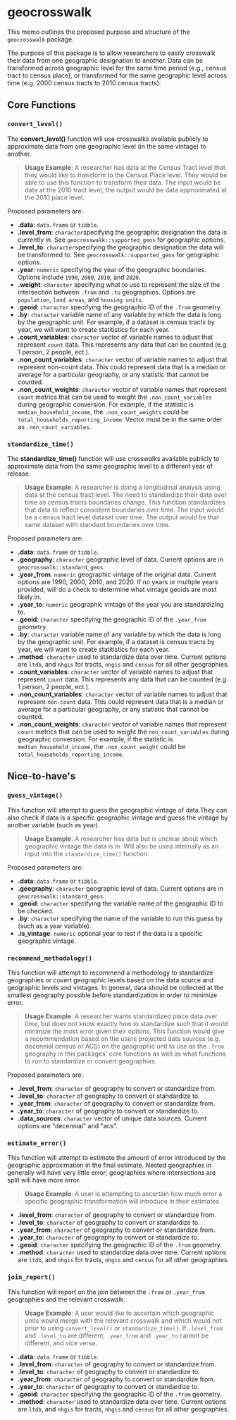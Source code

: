 # geocrosswalk

This memo outlines the proposed purpose and structure of the `geocrosswalk` package.

The purpose of this package is to allow researchers to easily crosswalk their data from one geographic designation to another. Data can be transformed across geographic level for the same time period (e.g., census tract to census place), or transformed for the same geographic level across time (e.g. 2000 census tracts to 2010 census tracts).

## Core Functions

### `convert_level()`

The **convert_level()** function will use crosswalks available publicly to approximate data from one geographic level (in the same vintage) to another. 
	
> **Usage Example**: A researcher has data at the Census Tract level that they would like to transform to the Census Place level. They would be able to use this function to transform their data. The input would be data at the 2010 tract level; the output would be data approximated at the 2010 place level.


Proposed parameters are:

  - **.data**: `data.frame` or `tibble`. 
  - **.level_from**: `character`specifying the geographic designation the data is currently in. See `geocrosswalk::supported_geos` for geographic options.
  - **.level_to**: `character`specifying the geographic designation the data will be transformed to. See `geocrosswalk::supported_geos`  for geographic options.
  - **.year**: `numeric` specifying the year of the geographic boundaries. Options include `1990`, `2000`, `2010`, and `2020`. 
  - **.weight**: `character` specifying what to use to represent the size of the intersection between `.from` and `.to` geographies. Options are `population`, `land areas`, and `housing units`. 
  - **.geoid**: `character` specifying the geographic ID of the `.from` geometry.
  - **.by**: `character` variable name of any variable by which the data is long by the geographic unit. For example, if a dataset is census tracts by year, we will want to create statitistics for each year. 
  - **.count_variables**: `character` vector of variable names to adjust that represent `count` data. This represents any data that can be counted (e.g. 1 person, 2 people, ect.).
  - **.non_count_variables**: `character` vector of variable names to adjust that represent non-count data. This could represent data that is a median or average for a particular geography, or any statistic that cannot be counted. 
  - **.non_count_weights**: `character` vector of variable names that represent `count` metrics that can be used to weight the `.non_count_variables` during geographic conversion. For example, if the statistic is `median_household_income`, the `.non_count_weights` could be `total_households_reporting_income`. Vector must be in the same order as `.non_count_variables`.


### `standardize_time()`

The **standardize_time()** function will use crosswalks available publicly to approximate data from the same geographic level to a different year of release. 

> **Usage Example**: A researcher is doing a longitudinal analysis using data at the census tract level. The need to standardize their data over time as census tracts boundaries change. This function standardizes that data to reflect consistent boundaries over time. The input would be a census tract level dataset over time. The output would be that same dataset with standard boundaries over time.

Proposed parameters are:

- **.data**: `data.frame` or `tibble`.  
- **.geography**: `character` geographic level of data. Current options are in `geocrosswalk::standard_geos`.
- **.year_from**: `numeric` geographic vintage of the original data. Current options are 1990, 2000, 2010, and 2020. If no years or multiple years provided, will do a check to determine what vintage geoids are most likely in.
- **.year_to**: `numeric` geographic vintage of the year you are standardizing to. 
- **.geoid**: `character` specifying the geographic ID of the `.year_from` geometry.
- **.by**: `character` variable name of any variable by which the data is long by the geographic unit. For example, if a dataset is census tracts by year, we will want to create statitistics for each year. 
- **.method**: `character` used to standardize data over time. Current options are `ltdb`, and `nhgis` for tracts, `nhgis` and `census` for all other geographies.
- **.count_variables**: `character` vector of variable names to adjust that represent `count` data. This represents any data that can be counted (e.g. 1 person, 2 people, ect.).
- **.non_count_variables**: `character` vector of variable names to adjust that represent `non-count` data. This could represent data that is a median or average for a particular geography, or any statistic that cannot be counted. 
 - **.non_count_weights**: `character` vector of variable names that represent `count` metrics that can be used to weight the `non_count_variables` during geographic conversion. For example, if the statistic is `median_household_income`, the `.non_count_weight` could be `total_households_reporting_income`.

## Nice-to-have's

### `guess_vintage()`

This function will attempt to guess the geographic vintage of data.They can also check if data is a specific geographic vintage and guess the vintage by another variable (such as year).

> **Usage Example**: A researcher has data but is unclear about which geographic vintage the data is in. Will also be used internally as an input into the `standardize_time()` function.

Proposed parameters are:

- **.data**: `data.frame` or `tibble`.  
- **.geography**: `character` geographic level of data. Current options are in `geocrosswalk::standard_geos`.
- **.geoid**: `character` specifying the variable name of the geographic ID to be checked.  
- **.by**: `character` specifying the name of the variable to run this guess by (such as a year variable).
- **.is_vintage**: `numeric` optional year to test if the data is a specific geographic vintage. 

### `recommend_methodology()`

This function will attempt to recommend a methodology to standardize geographies or covert geographic levels based on the data source and geographic levels and vintages. In general, data should be collected at the smallest geography possible before standardization in order to minimize error. 

> **Usage Example**: A researcher wants standardized place data over time, but does not know exactly how to standardize such that it would minimize the most error given their options. This function would give a recommendation based on the users projected data sources (e.g. decennial census or ACS) on the geographic unit to use as the `.from` geography in this packages' core functions as well as what functions to run to standardize or convert geographies.

Proposed parameters are:

- **.level_from**: `character` of geography to convert or standardize from. 
- **.level_to**:  `character` of geography to convert or standardize to.
- **.year_from**: `character` of geography to convert or standardize from.
- **.year_to**: `character` of geography to convert or standardize to.
- **.data_sources**: `character` vector of unique data sources. Current options are "decennial" and "acs". 

### `estimate_error()`
This function will attempt to estimate the amount of error introduced by the geographic approximation in the final estimate. Nested geographies in generally will have very little error; geographies where intersections are split will have more error.

> **Usage Example**: A user is attempting to ascertain how much error a specific geographic transformation will introduce in their estimates.

- **.level_from**: `character` of geography to convert or standardize from. 
- **.level_to**:  `character` of geography to convert or standardize to.
- **.year_from**: `character` of geography to convert or standardize from.
- **.year_to**: `character` of geography to convert or standardize to.
- **.geoid**: `character` specifying the geographic ID of the `.from` geometry. 
- **.method**: `character` used to standardize data over time. Current options are `ltdb`, and `nhgis` for tracts, `nhgis` and `census` for all other geographies.

### `join_report()`
This function will report on the join between the `.from` or `.year_from` geographies and the relevant crosswalk.  

> **Usage Example**: A user would like to ascertain which geographic units would merge with the relevant crosswalk and which would not prior to using `convert_level()` or `standardize_time()`. If `.level_from` and `.level_to` are different, `.year_from` and `.year_to` cannot be different, and vice versa.  

- **.data**: `data.frame` or `tibble`.
- **.level_from**: `character` of geography to convert or standardize from. 
- **.level_to**:  `character` of geography to convert or standardize to.
- **.year_from**: `character` of geography to convert or standardize from.
- **.year_to**: `character` of geography to convert or standardize to.
- **.geoid**: `character` specifying the geographic ID of the `.from` geometry. 
- **.method**: `character` used to standardize data over time. Current options are `ltdb`, and `nhgis` for tracts, `nhgis` and `census` for all other geographies.

